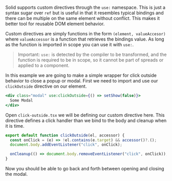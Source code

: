 Solid supports custom directives through the `use:` namespace. This is just a syntax sugar over `ref` but is useful in that it resembles typical bindings and there can be multiple on the same element without conflict. This makes it better tool for reusable DOM element behavior.

Custom directives are simply functions in the form `(element, valueAccesor)` where `valueAccessor` is a function that retrieves the bindings value. As long as the function is imported in scope you can use it with `use:`.

> Important: `use:` is detected by the compiler to be transformed, and the function is required to be in scope, so it cannot be part of spreads or applied to a component.

In this example we are going to make a simple wrapper for click outside behavior to close a popup or modal. First we need to import and use our `clickOutside` directive on our element.

```jsx
<div class="modal" use:clickOutside={() => setShow(false)}>
  Some Modal
</div>
```

Open `click-outside.tsx` we will be defining our custom directive here. This directive defines a click handler than we bind to the body and cleanup when it is time.

```jsx
export default function clickOutside(el, accessor) {
  const onClick = (e) => !el.contains(e.target) && accessor()?.();
  document.body.addEventListener("click", onClick);

  onCleanup(() => document.body.removeEventListener("click", onClick));
}
```

Now you should be able to go back and forth between opening and closing the modal.